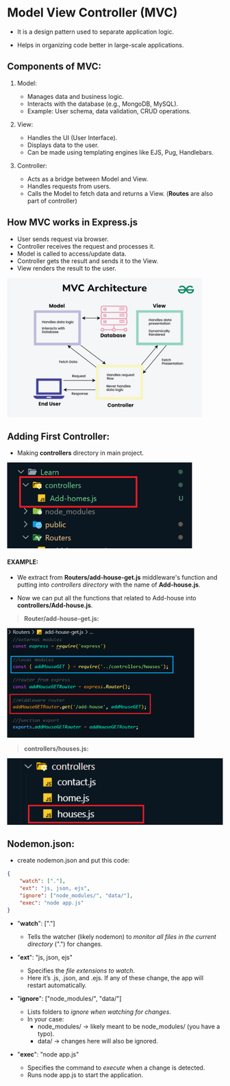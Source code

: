 # Model View Controller (MVC)

* It is a design pattern used to separate application logic.

* Helps in organizing code better in large-scale applications.


## Components of MVC:

1. Model:
    * Manages data and business logic.
    * Interacts with the database (e.g., MongoDB, MySQL).
    * Example: User schema, data validation, CRUD operations.

2. View:
    * Handles the UI (User Interface).
    * Displays data to the user.
    * Can be made using templating engines like EJS, Pug, Handlebars.

3. Controller:
    * Acts as a bridge between Model and View.
    * Handles requests from users.
    * Calls the Model to fetch data and returns a View.
    (**Routes** are also part of controller)


## How MVC works in Express.js
* User sends request via browser.
* Controller receives the request and processes it.
* Model is called to access/update data.
* Controller gets the result and sends it to the View.
* View renders the result to the user.

<img src="./MVC.png" alt="MVC" height="325px">


## Adding First Controller:

* Making **controllers** directory in main project. <br/>
<img src="controller_dir.png" height="200px">

#### EXAMPLE:
* We extract from **Routers/add-house-get.js** middleware's function and putting into *controllers directory* with the name of **Add-house.js**.

* Now we can put all the functions that related to Add-house into **controllers/Add-house.js**.

> **Router/add-house-get.js:** <br/>
<img src="add-house.png" height="255px">

> **controllers/houses.js:** <br/>
<img src="controllers-houses.png" height="155px">


## Nodemon.json:
* create nodemon.json and put this code:
```json
{
    "watch": ["."],
    "ext": "js, json, ejs",
    "ignore": ["node_modules/", "data/"],
    "exec": "node app.js"
}
```

* "**watch**": ["."]
    * Tells the watcher (likely nodemon) to *monitor all files in the current directory* (".") for changes.

* "**ext**": "js, json, ejs"
    * Specifies the *file extensions to watch*.
    * Here it’s .js, .json, and .ejs. If any of these change, the app will restart automatically.

* "**ignore**": ["node_modules/", "data/"]
    * Lists folders to *ignore when watching for changes*.
    * In your case:
        * node_modules/ → likely meant to be node_modules/ (you have a typo).
        * data/ → changes here will also be ignored.

* "**exec**": "node app.js"
    * Specifies the command to *execute* when a change is detected.
    * Runs node app.js to start the application.